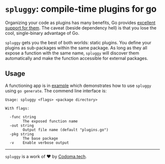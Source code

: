 # `spluggy`: compile-time plugins for go

Organizing your code as plugins has many benefits, Go provides [excellent support for them](https://golang.org/pkg/plugin/).
The caveat (beside dependency hell) is that you lose the cool, single-binary advantage of Go.

`spluggy` gets you the best of both worlds: static plugins.
You define your plugins as sub-packages within the same package. As long as they all expose a function with the same name,
`spluggy` will discover them automatically and make the function accessible for external packages.


## Usage

A functioning app is in [example](example) which demonstrates how to use `spluggy` using `go generate`.
The commend line interface is:

```
Usage: spluggy <flags> <package directory>

With flags:

  -func string
    	The exposed function name
  -out string
    	Output file name (default "plugins.go")
  -pkg string
    	The base package
  -v	Enable verbose output

```

---
`spluggy` is a work of :heart: by [Codoma.tech](https://www.codoma.tech/).
